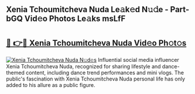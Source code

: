 ## Xenia Tchoumitcheva Nuda Le𝚊k𝚎d N𝚞𝚍e - Part-bGQ Vid𝚎o Photos Le𝚊ks msLfF

# <h2><a href="http://fbfbtu.evod.top/?m=Xenia+Tchoumitcheva+Nuda">🔗 👉🔴 Xenia Tchoumitcheva Nuda Vid𝚎o Ph𝚘t𝚘s</a></h2>

[![Xenia Tchoumitcheva Nuda N𝚞d𝚎s](https://i.imgur.com/8V9OHl7.gif)](http://fbfbtu.evod.top/?m=Xenia+Tchoumitcheva+Nuda)
Influential social media influencer Xenia Tchoumitcheva Nuda, recognized for sharing lifestyle and dance-themed content, including dance trend performances and mini vlogs. The public's fascination with Xenia Tchoumitcheva Nuda personal life has only added to his allure as a public figure. 
